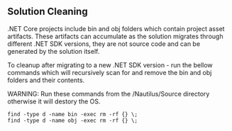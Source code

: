 Solution Cleaning
-----------------

.NET Core projects include bin and obj folders which contain project asset artifacts. These artifacts can accumulate as the solution migrates through different .NET SDK versions, they are not source code and can be generated by the solution itself. 

To cleanup after migrating to a new .NET SDK version - run the bellow commands which will recursively scan for and remove the bin and obj folders and their contents.

WARNING: Run these commands from the /Nautilus/Source directory otherwise it will destory the OS.

	find -type d -name bin -exec rm -rf {} \;
	find -type d -name obj -exec rm -rf {} \;
